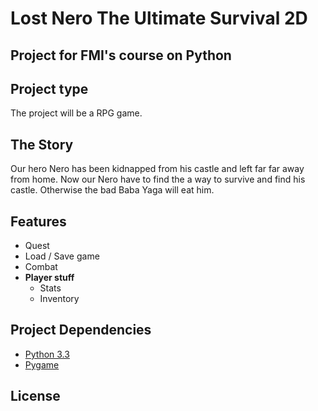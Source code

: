 Lost Nero The Ultimate Survival 2D
=====
Project for FMI's course on Python
---
Project type
---
The project will be a RPG game.

The Story
---

Our hero Nero has been kidnapped from his castle and left far far away from home.
Now our Nero have to find the a way to survive and find his castle.
Otherwise the bad Baba Yaga will eat him.

Features
---
* Quest
* Load / Save game
* Combat
* **Player stuff**
  * Stats
  * Inventory


Project Dependencies
---
* [Python 3.3](https://www.python.org/)
* [Pygame](http://www.pygame.org/news.html)

License
---
